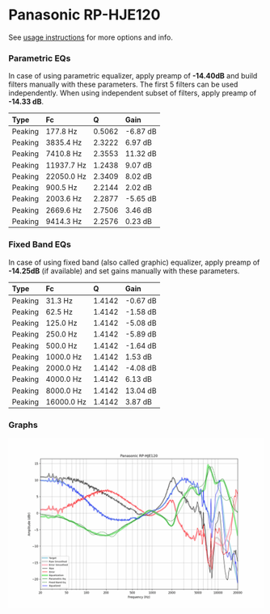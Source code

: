 # Panasonic RP-HJE120
See [usage instructions](https://github.com/jaakkopasanen/AutoEq#usage) for more options and info.

### Parametric EQs
In case of using parametric equalizer, apply preamp of **-14.40dB** and build filters manually
with these parameters. The first 5 filters can be used independently.
When using independent subset of filters, apply preamp of **-14.33 dB**.

| Type    | Fc         |      Q | Gain     |
|:--------|:-----------|:-------|:---------|
| Peaking | 177.8 Hz   | 0.5062 | -6.87 dB |
| Peaking | 3835.4 Hz  | 2.3222 | 6.97 dB  |
| Peaking | 7410.8 Hz  | 2.3553 | 11.32 dB |
| Peaking | 11937.7 Hz | 1.2438 | 9.07 dB  |
| Peaking | 22050.0 Hz | 2.3409 | 8.02 dB  |
| Peaking | 900.5 Hz   | 2.2144 | 2.02 dB  |
| Peaking | 2003.6 Hz  | 2.2877 | -5.65 dB |
| Peaking | 2669.6 Hz  | 2.7506 | 3.46 dB  |
| Peaking | 9414.3 Hz  | 2.2576 | 0.23 dB  |

### Fixed Band EQs
In case of using fixed band (also called graphic) equalizer, apply preamp of **-14.25dB**
(if available) and set gains manually with these parameters.

| Type    | Fc         |      Q | Gain     |
|:--------|:-----------|:-------|:---------|
| Peaking | 31.3 Hz    | 1.4142 | -0.67 dB |
| Peaking | 62.5 Hz    | 1.4142 | -1.58 dB |
| Peaking | 125.0 Hz   | 1.4142 | -5.08 dB |
| Peaking | 250.0 Hz   | 1.4142 | -5.89 dB |
| Peaking | 500.0 Hz   | 1.4142 | -1.64 dB |
| Peaking | 1000.0 Hz  | 1.4142 | 1.53 dB  |
| Peaking | 2000.0 Hz  | 1.4142 | -4.08 dB |
| Peaking | 4000.0 Hz  | 1.4142 | 6.13 dB  |
| Peaking | 8000.0 Hz  | 1.4142 | 13.04 dB |
| Peaking | 16000.0 Hz | 1.4142 | 3.87 dB  |

### Graphs
![](./Panasonic%20RP-HJE120.png)